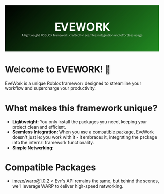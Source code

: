 ![Banner](https://github.com/CoIorEvent8/CoIorEvent8/blob/main/evework2.jpg)

# Welcome to EVEWORK! 🍃
EveWork is a unique Roblox framework designed to streamline your workflow and supercharge your productivity.


# What makes this framework unique?
- **Lightweight:** You only install the packages you need, keeping your project clean and efficient.
- **Seamless Integration:** When you use a [compatible package](#compatible-packages), EveWork doesn't just let you work with it - it embraces it, integrating the package into the internal framework functionality.
- **Simple Networking:** 

# Compatible Packages
- [imezx/warp@1.0.2](https://github.com/imezx/Warp) > Eve's API remains the same, but behind the scenes, we'll leverage WARP to deliver high-speed networking.
